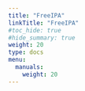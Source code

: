 ```yaml
---
title: "FreeIPA"
linkTitle: "FreeIPA"
#toc_hide: true
#hide_summary: true
weight: 20
type: docs
menu:
  manuals:
    weight: 20
---
```


